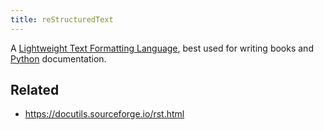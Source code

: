 ```yaml
---
title: reStructuredText
---
```


A [Lightweight Text Formatting Language](Lightweight%20Text%20Formatting%20Language.md), best used for writing books and [Python](Python.md) documentation.

## Related

* https://docutils.sourceforge.io/rst.html